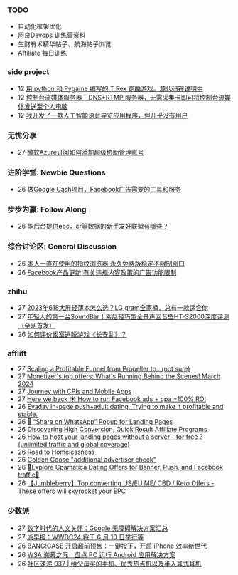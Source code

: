 ### TODO
-  自动化框架优化
-  阿良Devops 训练营资料
-  生财有术精华帖子、航海帖子浏览
-  Affiliate 每日训练

### side project
<!-- sideproject:START -->
-  12 [用 python 和 Pygame 编写的 T Rex 跑酷游戏。源代码在说明中](https://www.youtube.com/watch?v=pZySIXSelCA)
-  12 [控制台流媒体服务器 - DNS+RTMP 服务器，无需采集卡即可将控制台流媒体发送至个人电脑](https://github.com/Aioros/console-streaming-server)
-  12 [我开发了一款人工智能语音导览应用程序，但几乎没有用户](https://www.reddit.com/r/SideProject/comments/18gpp0e/ive_built_an_ai_audio_tour_app_but_have_almost_no/)<!-- sideproject:END -->


### 无忧分享
<!-- ruyo:START -->
-  27 [微软Azure订阅如何添加超级协助管理账号](https://51.ruyo.net/18629.html)<!-- ruyo:END -->

### 进阶学堂: Newbie Questions
<!-- advertcn1:START -->
-  26 [做Google Cash项目，Facebook广告需要的工具和服务](https://www.advertcn.com/thread-114464-1-1.html)<!-- advertcn1:END -->

### 步步为赢: Follow Along
<!-- advertcn2:START -->
-  26 [能后台提供epc，cr等数据的新手友好联盟有哪些？](https://www.advertcn.com/thread-114470-1-1.html)<!-- advertcn2:END -->

### 综合讨论区: General Discussion
<!-- advertcn3:START -->
-  26 [本人一直在使用的指纹浏览器 永久免费版稳定不限制窗口](https://www.advertcn.com/thread-114467-1-1.html)
-  26 [Facebook产品更新|有关违规内容政策的广告功能限制](https://www.advertcn.com/thread-114465-1-1.html)<!-- advertcn3:END -->


### zhihu
<!-- zhihu:START -->
-  27 [2023年618大屏轻薄本怎么选？LG gram全家桶，总有一款适合你](http://zhuanlan.zhihu.com/p/632641888?utm_campaign=rss&utm_medium=rss&utm_source=rss&utm_content=title)
-  27 [年轻人的第一台SoundBar！索尼轻巧型全景声回音壁HT-S2000深度评测（全网首发）](http://zhuanlan.zhihu.com/p/630990296?utm_campaign=rss&utm_medium=rss&utm_source=rss&utm_content=title)
-  26 [如何评价密室逃脱游戏《长安乱》？](http://www.zhihu.com/question/563950552/answer/3045961312?utm_campaign=rss&utm_medium=rss&utm_source=rss&utm_content=title)<!-- zhihu:END -->

### afflift
<!-- afflift:START -->
-  27 [Scaling a Profitable Funnel from Propeller to.. &lpar;not sure&rpar;](https://afflift.com/f/threads/scaling-a-profitable-funnel-from-propeller-to-not-sure.12855/)
-  27 [Monetizer&#39;s top offers: What&#39;s Running Behind the Scenes! March 2024](https://afflift.com/f/threads/monetizers-top-offers-whats-running-behind-the-scenes-march-2024.12873/)
-  27 [Journey with CPIs and Mobile Apps](https://afflift.com/f/threads/journey-with-cpis-and-mobile-apps.12762/)
-  27 [Here we back ☀️ How to run Facebook ads + cpa +100% ROI](https://afflift.com/f/threads/here-we-back-%E2%98%80%EF%B8%8F-how-to-run-facebook-ads-cpa-100-roi.12146/)
-  26 [Evadav in-page push+adult dating. Trying to make it profitable and stable.](https://afflift.com/f/threads/evadav-in-page-push-adult-dating-trying-to-make-it-profitable-and-stable.12823/)
-  26 [💬 “Share on WhatsApp” Popup for Landing Pages](https://afflift.com/f/threads/%F0%9F%92%AC-%E2%80%9Cshare-on-whatsapp%E2%80%9D-popup-for-landing-pages.12819/)
-  26 [Discovering High Conversion, Quick Result Affiliate Programs](https://afflift.com/f/threads/discovering-high-conversion-quick-result-affiliate-programs.12870/)
-  26 [How to host your landing pages without a server - for free ? &lpar;unlimited traffic and global coverage&rpar;](https://afflift.com/f/threads/how-to-host-your-landing-pages-without-a-server-for-free-unlimited-traffic-and-global-coverage.10527/)
-  26 [Road to Homelessness](https://afflift.com/f/threads/road-to-homelessness.12858/)
-  26 [Golden Goose &quot;additional advertiser check&quot;](https://afflift.com/f/threads/golden-goose-additional-advertiser-check.12872/)
-  26 [🔸Explore Cpamatica Dating Offers for Banner, Push, and Facebook traffic🔸](https://afflift.com/f/threads/%F0%9F%94%B8explore-cpamatica-dating-offers-for-banner-push-and-facebook-traffic%F0%9F%94%B8.12868/)
-  26 [【Jumbleberry】Top converting US/EU ME/ CBD / Keto Offers - These offers will skyrocket your EPC](https://afflift.com/f/threads/%E3%80%90jumbleberry%E3%80%91top-converting-us-eu-me-cbd-keto-offers-these-offers-will-skyrocket-your-epc.12642/)<!-- afflift:END -->

### 少数派
<!-- sspai:START -->
-  27 [数字时代的人文关怀：Google 无障碍解决方案汇总](https://sspai.com/post/87150)
-  27 [派早报：WWDC24 将于 6 月 10 日举行等](https://sspai.com/post/87585)
-  26 [BANG!CASE 开启超前预售：一键按下，开启 iPhone 效率新世代](https://sspai.com/post/87559)
-  26 [WSA 谢幕之际，盘点 PC 运行 Android 应用解决方案](https://sspai.com/prime/story/wsa-alternatives)
-  26 [社区速递 037 | 给父母买的手机、优秀热点机以及半入耳式耳机](https://sspai.com/post/87563)<!-- sspai:END -->
